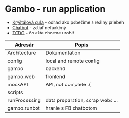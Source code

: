 # Gambo - run application


* [Kryštálová guľa](Architecture/memos/crystalBall/crystalBall.md) - odhad ako pobežíme a reálny priebeh
* [Chatbot](Architecture/memos/chatbot.md) - zatiaľ nefunkčný
* [TODO](Architecture/memos/todo.md) - čo ešte chceme urobiť

| Adresár | Popis |
| ------- | ----- |
| Architecture | Dokumentation |
| config | local and remote config |
| gambo | backend |
| gambo.web | frontend |
| mockAPI | API, not complete :( |
| scripts | |
| runProcessing | data preparation, scrap webs ... |
| gambo.runbot | hranie s FB chatbotom |

